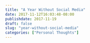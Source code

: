 ```yaml
---
title: "A Year Without Social Media"
date: 2017-11-12T16:03:48-08:00
publishdate: 2017-11-19
draft: false
slug: "year-without-social-media"
categories: ["Personal Thoughts"]
---
```

